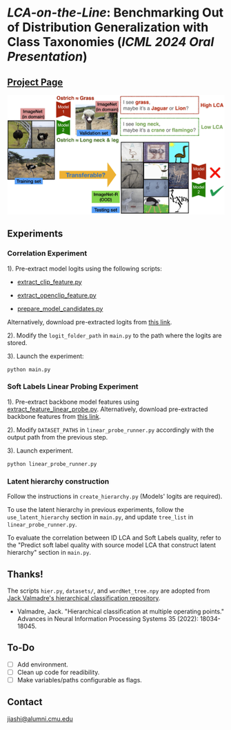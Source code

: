 # *LCA-on-the-Line*: Benchmarking Out of Distribution Generalization with Class Taxonomies (*ICML 2024 Oral Presentation*)

## [Project Page](https://elvishelvis.github.io/papers/lca/)

![Motivation Figure](./assets/neck.jpeg)

<!-- ## Quick Start

```bash
conda env create -f environment.yml
conda activate clip
``` -->


## Experiments

### Correlation Experiment

1). Pre-extract model logits using the following scripts:

- [extract_clip_feature.py](./prepare_logit/extract_clip_feature.py)

- [extract_openclip_feature.py](./prepare_logit/extract_openclip_feature.py)

- [prepare_model_candidates.py](./prepare_logit/prepare_model_candidates.py)

Alternatively, download pre-extracted logits from [this link](https://huggingface.co/datasets/elvishelvis6/LCA-on-the-Line).

2). Modify the `logit_folder_path` in `main.py` to the path where the logits are stored.

3). Launch the experiment:

```
python main.py
```

### Soft Labels Linear Probing Experiment

1). Pre-extract backbone model features using  [extract_feature_linear_probe.py](./prepare_logit/extract_feature_linear_probe.py). Alternatively, download pre-extracted backbone features from [this link](https://huggingface.co/datasets/elvishelvis6/LCA-on-the-Line/tree/main/linear_feature).

2). Modify `DATASET_PATHS` in `linear_probe_runner.py` accordingly with the output path from the previous step.

3). Launch experiment.

```
python linear_probe_runner.py
```

### Latent hierarchy construction

Follow the instructions in `create_hierarchy.py` (Models' logits are required).

To use the latent hierarchy in previous experiments, follow the `use_latent_hierarchy` section in `main.py`, and update `tree_list` in `linear_probe_runner.py`.

To evaluate the correlation between ID LCA and Soft Labels quality, refer to the "Predict soft label quality with source model LCA that construct latent hierarchy" section in `main.py`.

## Thanks!

The scripts `hier.py`, `datasets/`, and `wordNet_tree.npy` are adopted from [Jack Valmadre's hierarchical classification repository](https://github.com/jvlmdr/hiercls). 
- Valmadre, Jack. "Hierarchical classification at multiple operating points." Advances in Neural Information Processing Systems 35 (2022): 18034-18045.


## To-Do
- [ ] Add environment.
- [ ] Clean up code for readibility.
- [ ] Make variables/paths configurable as flags.

## Contact
jiashi@alumni.cmu.edu 

